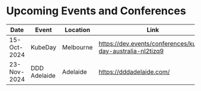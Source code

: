 # Upcoming Events and Conferences

| Date | Event | Location | Link |
| --- | --- | --- | --- |
| 15-Oct-2024 | KubeDay | Melbourne | https://dev.events/conferences/kube-day-australia-nl2tizq9 |
| 23-Nov-2024 | DDD Adelaide | Adelaide | https://dddadelaide.com/ |

<!---
## DEWC Resources
[Training Nomination Form](https://dewccorporate.sharepoint.com/:w:/r/sites/octo/_layouts/15/Doc.aspx?sourcedoc=%7B749eeeef-23d1-4d77-80f5-84e1720dd1af%7D)

[Employee Learning and Development Plan Guide](https://dewccorporate.sharepoint.com/sites/octo/Shared%20Documents/Forms/AllItems.aspx?id=%2Fsites%2Focto%2FShared%20Documents%2FProfessional%20Development%2FEmployee%20L%26D%20Plans%2F240807%20Employee%20Learning%20and%20Development%20Plan%20Guide%2Epdf&parent=%2Fsites%2Focto%2FShared%20Documents%2FProfessional%20Development%2FEmployee%20L%26D%20Plans)

[Professional Development and Training OCTO SharePoint Site](https://dewccorporate.sharepoint.com/sites/octo/SitePages/Professional-Development-and-Training.aspx?CT=1724283167620&OR=OWA-NT-Mail&CID=e4e66546-1953-6f5f-9c24-977a4d9a0b13)
--->

